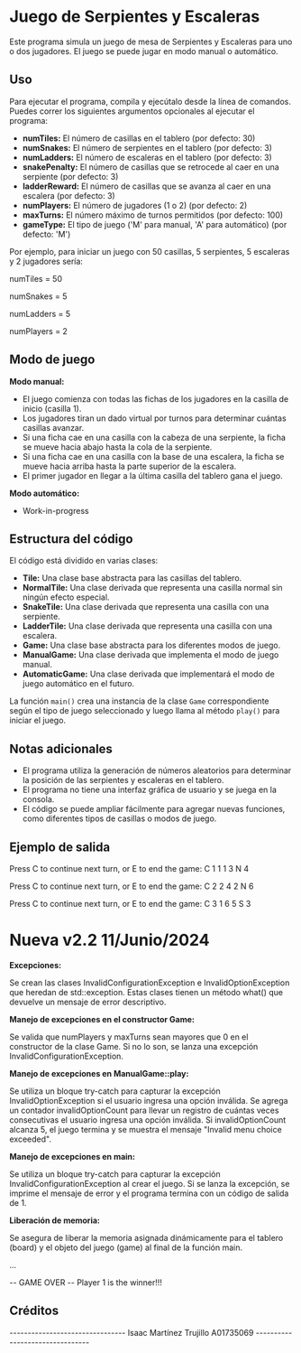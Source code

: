 # Juego de Serpientes y Escaleras

Este programa simula un juego de mesa de Serpientes y Escaleras para uno o dos jugadores. El juego se puede jugar en modo manual o automático.

## Uso

Para ejecutar el programa, compila y ejecútalo desde la línea de comandos. Puedes correr los siguientes argumentos opcionales al ejecutar el programa:

* **numTiles:** El número de casillas en el tablero (por defecto: 30)
* **numSnakes:** El número de serpientes en el tablero (por defecto: 3)
* **numLadders:** El número de escaleras en el tablero (por defecto: 3)
* **snakePenalty:** El número de casillas que se retrocede al caer en una serpiente (por defecto: 3)
* **ladderReward:** El número de casillas que se avanza al caer en una escalera (por defecto: 3)
* **numPlayers:** El número de jugadores (1 o 2) (por defecto: 2)
* **maxTurns:** El número máximo de turnos permitidos (por defecto: 100)
* **gameType:** El tipo de juego ('M' para manual, 'A' para automático) (por defecto: 'M')

Por ejemplo, para iniciar un juego con 50 casillas, 5 serpientes, 5 escaleras y 2 jugadores sería:

numTiles = 50

numSnakes = 5

numLadders = 5

numPlayers = 2




## Modo de juego

**Modo manual:**

* El juego comienza con todas las fichas de los jugadores en la casilla de inicio (casilla 1).
* Los jugadores tiran un dado virtual por turnos para determinar cuántas casillas avanzar.
* Si una ficha cae en una casilla con la cabeza de una serpiente, la ficha se mueve hacia abajo hasta la cola de la serpiente.
* Si una ficha cae en una casilla con la base de una escalera, la ficha se mueve hacia arriba hasta la parte superior de la escalera.
* El primer jugador en llegar a la última casilla del tablero gana el juego.

**Modo automático:**

* Work-in-progress
## Estructura del código

El código está dividido en varias clases:

* **Tile:** Una clase base abstracta para las casillas del tablero.
* **NormalTile:** Una clase derivada que representa una casilla normal sin ningún efecto especial.
* **SnakeTile:** Una clase derivada que representa una casilla con una serpiente.
* **LadderTile:** Una clase derivada que representa una casilla con una escalera.
* **Game:** Una clase base abstracta para los diferentes modos de juego.
* **ManualGame:** Una clase derivada que implementa el modo de juego manual.
* **AutomaticGame:** Una clase derivada que implementará el modo de juego automático en el futuro.

La función `main()` crea una instancia de la clase `Game` correspondiente según el tipo de juego seleccionado y luego llama al método `play()` para iniciar el juego.
## Notas adicionales

* El programa utiliza la generación de números aleatorios para determinar la posición de las serpientes y escaleras en el tablero.
* El programa no tiene una interfaz gráfica de usuario y se juega en la consola.
* El código se puede ampliar fácilmente para agregar nuevas funciones, como diferentes tipos de casillas o modos de juego.

## Ejemplo de salida

Press C to continue next turn, or E to end the game: C
1 1 1 3 N 4

Press C to continue next turn, or E to end the game: C
2 2 4 2 N 6

Press C to continue next turn, or E to end the game: C
3 1 6 5 S 3

# Nueva v2.2 11/Junio/2024

**Excepciones:**

Se crean las clases InvalidConfigurationException e InvalidOptionException que heredan de std::exception. Estas clases tienen un método what() que devuelve un mensaje de error descriptivo.

**Manejo de excepciones en el constructor Game:**

Se valida que numPlayers y maxTurns sean mayores que 0 en el constructor de la clase Game. Si no lo son, se lanza una excepción InvalidConfigurationException.

**Manejo de excepciones en ManualGame::play:**

Se utiliza un bloque try-catch para capturar la excepción InvalidOptionException si el usuario ingresa una opción inválida.
Se agrega un contador invalidOptionCount para llevar un registro de cuántas veces consecutivas el usuario ingresa una opción inválida.
Si invalidOptionCount alcanza 5, el juego termina y se muestra el mensaje "Invalid menu choice exceeded".

**Manejo de excepciones en main:**

Se utiliza un bloque try-catch para capturar la excepción InvalidConfigurationException al crear el juego. Si se lanza la excepción, se imprime el mensaje de error y el programa termina con un código de salida de 1.

**Liberación de memoria:**

Se asegura de liberar la memoria asignada dinámicamente para el tablero (board) y el objeto del juego (game) al final de la función main.




...

-- GAME OVER --
Player 1 is the winner!!!
## Créditos
-------------------------------- Isaac Martínez Trujillo A01735069 --------------------------------
